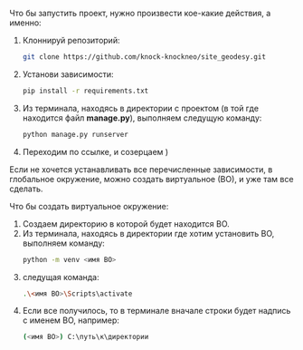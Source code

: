 Что бы запустить проект, нужно произвести кое-какие действия, а именно:

1. Клоннируй репозиторий:
   ```bash
   git clone https://github.com/knock-knockneo/site_geodesy.git
   ```
2. Установи зависимости:
   ```bash
   pip install -r requirements.txt
   ```
3. Из терминала, находясь в директории с проектом (в той где находится файл **manage.py**), выполняем следущую команду:
   ```bash
   python manage.py runserver
   ```
4. Переходим по ссылке, и созерцаем )

Если не хочется устанавливать все перечисленные зависимости, в глобальное окружение, можно создать виртуальное (ВО), и уже там все сделать.

Что бы создать виртуальное окружение:
1. Создаем директорию в которой будет находится ВО.
2. Из терминала, находясь в директории где хотим установить ВО, выполняем команду:
   ```bash
   python -m venv <имя ВО>
   ```
3. следущая команда:
   ```bash
   .\<имя ВО>\Scripts\activate
   ```
4. Если все получилось, то в терминале вначале строки будет надпись с именем ВО, например:
   ```bash
   (<имя ВО>) C:\путь\к\директории
   ```
   
